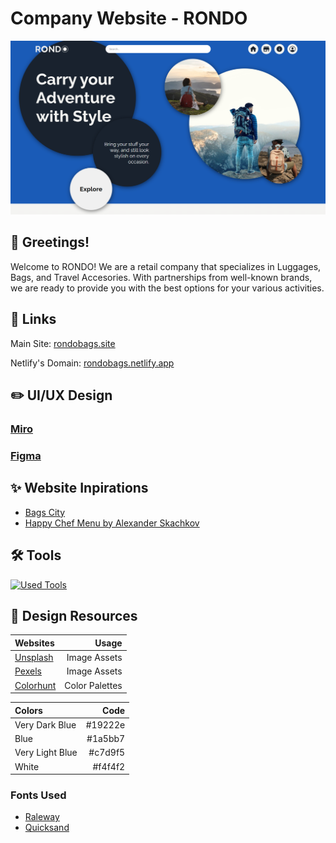 # Company Website - RONDO

![markdown-banner](/markdown/markdown-banner.png)
## 👋 Greetings! 

Welcome to RONDO! We are a retail company that specializes in Luggages, Bags, and Travel Accesories. With partnerships from well-known brands, we are ready to provide you with the best options for your various activities.

## 🔗 Links

Main Site: [rondobags.site](https://rondobags.site/)

Netlify's Domain: [rondobags.netlify.app](https://rondobags.netlify.app/)

## ✏️ UI/UX Design

### [Miro](https://miro.com/app/board/uXjVPp1zJDM=/?share_link_id=150512719555)

### [Figma](https://www.figma.com/file/yrDAub7sPRJd6mpY1oASgi/W5---Group-Project?node-id=0%3A1&t=5d89wBX4sBNf1ZR5-1)

## ✨ Website Inpirations

- [Bags City](https://shop.bagscity.co.id/en/)
- [Happy Chef Menu by Alexander Skachkov](https://dribbble.com/shots/20610152-Happy-Chef-Menu-UI-UX)

## 🛠️ Tools

[![Used Tools](https://skillicons.dev/icons?i=figma,html,css,js,git,github,md,netlify,stackoverflow)](https://skillicons.dev)

## 🎨 Design Resources

| Websites | Usage |
| :------- | ----: |
| [Unsplash](https://unsplash.com/) | Image Assets |
| [Pexels](https://www.pexels.com/) | Image Assets |
| [Colorhunt](https://colorhunt.co/) | Color Palettes |

| Colors | Code |
| :----- | ---: |
| Very Dark Blue | #19222e |
| Blue | #1a5bb7 |
| Very Light Blue | #c7d9f5 |
| White | #f4f4f2 |

### Fonts Used

- [Raleway](https://fonts.google.com/specimen/Raleway)
- [Quicksand](https://fonts.google.com/specimen/Quicksand)
